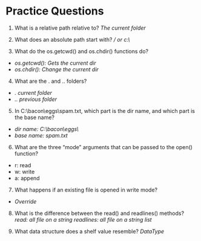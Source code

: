 # Practice Questions

1. What is a relative path relative to?
_The current folder_

2. What does an absolute path start with?
_/ or c:\\_

3. What do the os.getcwd() and os.chdir() functions do?
- _os.getcwd(): Gets the current dir_
- _os.chdir(): Change the current dir_

4. What are the . and .. folders?
- _. current folder_
- _.. previous folder_

5. In C:\bacon\eggs\spam.txt, which part is the dir name, and which part is the base name?
- _dir name: C:\bacon\eggs\\_
- _base name: spam.txt_

6. What are the three “mode” arguments that can be passed to the open() function?
- r: read
- w: write
- a: append

7. What happens if an existing file is opened in write mode?
- _Override_

8. What is the difference between the read() and readlines() methods?
_read: all file on a string_
_readlines: all file on a string list_

9. What data structure does a shelf value resemble?
_DataType_
